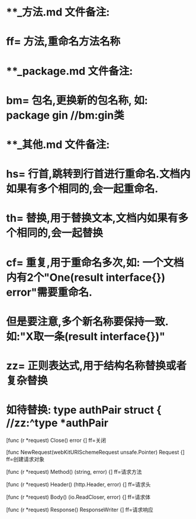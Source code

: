 # **_方法.md 文件备注:
# ff= 方法,重命名方法名称
# 
# **_package.md 文件备注:
# bm= 包名,更换新的包名称, 如: package gin //bm:gin类
#
# **_其他.md 文件备注:
# hs= 行首,跳转到行首进行重命名.文档内如果有多个相同的,会一起重命名.
# th= 替换,用于替换文本,文档内如果有多个相同的,会一起替换
# cf= 重复,用于重命名多次,如: 一个文档内有2个"One(result interface{}) error"需要重命名.
#     但是要注意,多个新名称要保持一致. 如:"X取一条(result interface{})"
# zz= 正则表达式,用于结构名称替换或者复杂替换
#     如待替换: type authPair struct { //zz:^type *authPair

[func (r *request) Close() error {]
ff=关闭

[func NewRequest(webKitURISchemeRequest unsafe.Pointer) Request {]
ff=创建请求对象

[func (r *request) Method() (string, error) {]
ff=请求方法

[func (r *request) Header() (http.Header, error) {]
ff=请求头

[func (r *request) Body() (io.ReadCloser, error) {]
ff=请求体

[func (r *request) Response() ResponseWriter {]
ff=请求响应
